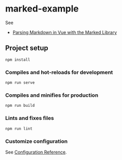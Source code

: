 # marked-example

See 

* [Parsing Markdown in Vue with the Marked Library](https://youtu.be/lXc0c1n6O-g)

## Project setup
```
npm install
```

### Compiles and hot-reloads for development
```
npm run serve
```

### Compiles and minifies for production
```
npm run build
```

### Lints and fixes files
```
npm run lint
```

### Customize configuration
See [Configuration Reference](https://cli.vuejs.org/config/).
